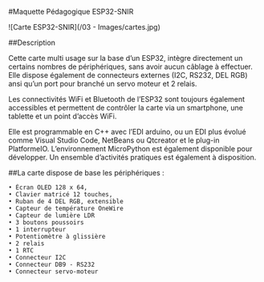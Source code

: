 #Maquette Pédagogique ESP32-SNIR

![Carte ESP32-SNIR](/03 - Images/cartes.jpg)

##Description

Cette carte multi usage sur la base d’un ESP32, intègre directement un certains nombres de périphériques, sans avoir aucun câblage à effectuer. Elle dispose également de connecteurs externes (I2C, RS232, DEL RGB) ansi qu’un port pour branché un servo moteur et 2 relais.

Les connectivités WiFi et Bluetooth de l’ESP32 sont toujours également accessibles et permettent de contrôler la carte via un smartphone, une tablette  et un point d’accès WiFi.

Elle est programmable en C++ avec l’EDI arduino, ou un EDI plus évolué comme Visual Studio Code, NetBeans ou Qtcreator et le plug-in PlatformeIO. L’environnement MicroPython est également disponible pour développer.
Un ensemble d’activités pratiques est également à disposition.

##La carte  dispose de base les périphériques :

    • Écran OLED 128 x 64,
    • Clavier matricé 12 touches,
    • Ruban de 4 DEL RGB, extensible
    • Capteur de température OneWire
    • Capteur de lumière LDR
    • 3 boutons poussoirs
    • 1 interrupteur
    • Potentiomètre à glissière
    • 2 relais
    • 1 RTC
    • Connecteur I2C
    • Connecteur DB9 - RS232 
    • Connecteur servo-moteur
